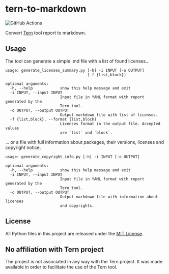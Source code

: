 # tern-to-markdown
![GitHub Actions](https://github.com/kost13/tern-to-markdown/workflows/tern-to-markdown-ci/badge.svg)

Convert [Tern](https://github.com/tern-tools/tern) tool report to markdown.

## Usage
The tool can generate a simple .md file with a list of found licenses...
```
usage: generate_licenses_summary.py [-h] -i INPUT [-o OUTPUT]
                                    [-f {list,block}]

optional arguments:
  -h, --help            show this help message and exit
  -i INPUT, --input INPUT
                        Input file in YAML format with report generated by the
                        Tern tool.
  -o OUTPUT, --output OUTPUT
                        Output markdown file with list of licenses.
  -f {list,block}, --format {list,block}
                        Licenses format in the output file. Accepted values
                        are `list` and `block`.
```

... or a file with full information about packages, their versions, licenses and copyright notice.

```
usage: generate_copyright_info.py [-h] -i INPUT [-o OUTPUT]

optional arguments:
  -h, --help            show this help message and exit
  -i INPUT, --input INPUT
                        Input file in YAML format with report generated by the
                        Tern tool.
  -o OUTPUT, --output OUTPUT
                        Output markdown file with information about licenses
                        and copyrights.
```

## License
All Python files in this project are released under the [MIT License](LICENSE).


## No affiliation with Tern project
The project is not associated in any way with the Tern project. It was made available in order to facilitate the use of the Tern tool.
